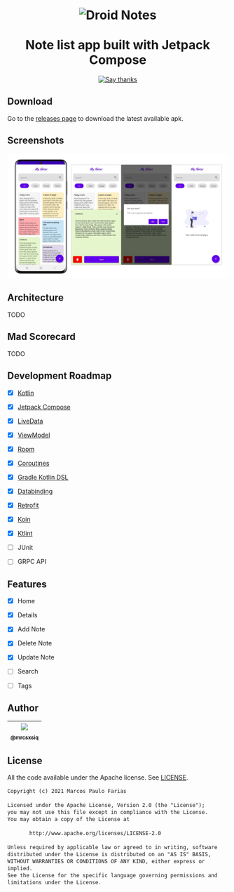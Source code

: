 <h1 align="center">
<br>
  <img src="screenshots/header.png" width="300" alt="Droid Notes">
<br>
<br>
Note list app built with Jetpack Compose
</h1>

<p align="center">
  <a href="https://github.com/mrcsxsiq/DroidNotes/stargazers">
    <img src="https://img.shields.io/badge/Say%20Thanks-👍-1EAEDB.svg" alt="Say thanks">
  </a>
</p>

## Download

Go to the [releases page](https://github.com/mrcsxsiq/DroidNotes/releases) to download the latest available apk.

## Screenshots

<p align="center">
  <img src="images/screenshots.png" > 
</p>


## Architecture

TODO


## Mad Scorecard

TODO


## Development Roadmap

- [x] [Kotlin](https://kotlinlang.org/)
- [x] [Jetpack Compose](https://developer.android.com/jetpack/compose)
- [x] [LiveData](https://developer.android.com/topic/libraries/architecture/livedata)
- [x] [ViewModel](https://developer.android.com/topic/libraries/architecture/viewmodel)
- [x] [Room](https://developer.android.com/topic/libraries/architecture/room)
- [x] [Coroutines](https://developer.android.com/topic/libraries/architecture/coroutines)
- [x] [Gradle Kotlin DSL](https://docs.gradle.org/current/userguide/kotlin_dsl.html)
- [x] [Databinding](https://developer.android.com/topic/libraries/data-binding)
- [x] [Retrofit](https://square.github.io/retrofit/)
- [x] [Koin](https://insert-koin.io/)
- [x] [Ktlint](https://ktlint.github.io/)
- [ ] JUnit
- [ ] GRPC API


## Features

- [x] Home
- [x] Details
- [x] Add Note
- [x] Delete Note
- [x] Update Note
- [ ] Search
- [ ] Tags


## Author

| [<img src="https://avatars3.githubusercontent.com/u/993608?s=115&v=4" width="48"><br><sub>@mrcsxsiq</sub>](https://github.com/mrcxsiq) |
| :---: |

## License

All the code available under the Apache license. See [LICENSE](LICENSE).

```
Copyright (c) 2021 Marcos Paulo Farias

Licensed under the Apache License, Version 2.0 (the "License");
you may not use this file except in compliance with the License.
You may obtain a copy of the License at

       http://www.apache.org/licenses/LICENSE-2.0

Unless required by applicable law or agreed to in writing, software
distributed under the License is distributed on an "AS IS" BASIS,
WITHOUT WARRANTIES OR CONDITIONS OF ANY KIND, either express or implied.
See the License for the specific language governing permissions and
limitations under the License. 
```
